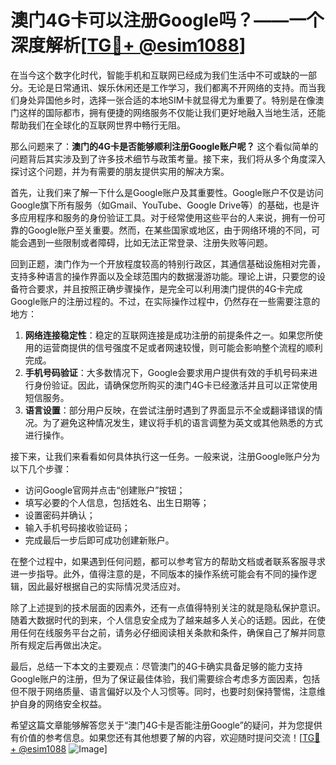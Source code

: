 # 澳门4G卡可以注册Google吗？——一个深度解析[[TG💪+ @esim1088](https://t.me/s/esim1088)]

在当今这个数字化时代，智能手机和互联网已经成为我们生活中不可或缺的一部分。无论是日常通讯、娱乐休闲还是工作学习，我们都离不开网络的支持。而当我们身处异国他乡时，选择一张合适的本地SIM卡就显得尤为重要了。特别是在像澳门这样的国际都市，拥有便捷的网络服务不仅能让我们更好地融入当地生活，还能帮助我们在全球化的互联网世界中畅行无阻。

那么问题来了：**澳门的4G卡是否能够顺利注册Google账户呢？** 这个看似简单的问题背后其实涉及到了许多技术细节与政策考量。接下来，我们将从多个角度深入探讨这个问题，并为有需要的朋友提供实用的解决方案。

首先，让我们来了解一下什么是Google账户及其重要性。Google账户不仅是访问Google旗下所有服务（如Gmail、YouTube、Google Drive等）的基础，也是许多应用程序和服务的身份验证工具。对于经常使用这些平台的人来说，拥有一份可靠的Google账户至关重要。然而，在某些国家或地区，由于网络环境的不同，可能会遇到一些限制或者障碍，比如无法正常登录、注册失败等问题。

回到正题，澳门作为一个开放程度较高的特别行政区，其通信基础设施相对完善，支持多种语言的操作界面以及全球范围内的数据漫游功能。理论上讲，只要您的设备符合要求，并且按照正确步骤操作，是完全可以利用澳门提供的4G卡完成Google账户的注册过程的。不过，在实际操作过程中，仍然存在一些需要注意的地方：

1. **网络连接稳定性**：稳定的互联网连接是成功注册的前提条件之一。如果您所使用的运营商提供的信号强度不足或者网速较慢，则可能会影响整个流程的顺利完成。
2. **手机号码验证**：大多数情况下，Google会要求用户提供有效的手机号码来进行身份验证。因此，请确保您所购买的澳门4G卡已经激活并且可以正常使用短信服务。
3. **语言设置**：部分用户反映，在尝试注册时遇到了界面显示不全或翻译错误的情况。为了避免这种情况发生，建议将手机的语言调整为英文或其他熟悉的方式进行操作。

接下来，让我们来看看如何具体执行这一任务。一般来说，注册Google账户分为以下几个步骤：
- 访问Google官网并点击“创建账户”按钮；
- 填写必要的个人信息，包括姓名、出生日期等；
- 设置密码并确认；
- 输入手机号码接收验证码；
- 完成最后一步后即可成功创建新账户。

在整个过程中，如果遇到任何问题，都可以参考官方的帮助文档或者联系客服寻求进一步指导。此外，值得注意的是，不同版本的操作系统可能会有不同的操作逻辑，因此最好根据自己的实际情况灵活应对。

除了上述提到的技术层面的因素外，还有一点值得特别关注的就是隐私保护意识。随着大数据时代的到来，个人信息安全成为了越来越多人关心的话题。因此，在使用任何在线服务平台之前，请务必仔细阅读相关条款和条件，确保自己了解并同意所有规定后再做出决定。

最后，总结一下本文的主要观点：尽管澳门的4G卡确实具备足够的能力支持Google账户的注册，但为了保证最佳体验，我们需要综合考虑多方面因素，包括但不限于网络质量、语言偏好以及个人习惯等。同时，也要时刻保持警惕，注意维护自身的网络安全权益。

希望这篇文章能够解答您关于“澳门4G卡是否能注册Google”的疑问，并为您提供有价值的参考信息。如果您还有其他想要了解的内容，欢迎随时提问交流！[[TG💪+ @esim1088](https://t.me/s/esim1088) ![Image](https://i.postimg.cc/4NQfJmqS/Snipaste-2025-05-13-00-14-12.png)]